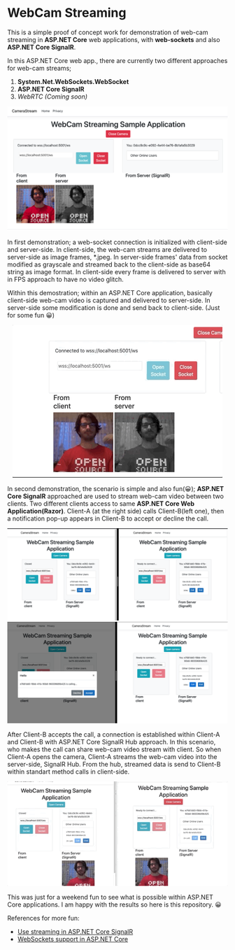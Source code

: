 # WebCam Streaming
 
This is a simple proof of concept work for demonstration of web-cam streaming in **ASP.NET Core** web applications, with **web-sockets** and also **ASP.NET Core SignalR**.
 
In this ASP.NET Core web app., there are currently two different approaches for web-cam streams;

1. **System.Net.WebSockets.WebSocket**
2. **ASP.NET Core SignalR**
3. _WebRTC (Coming soon)_

<p align="center"><img src="https://github.com/ardacetinkaya/WebCam-Streaming/blob/master/Example-1.png" width="650px"/></p>


In first demonstration; a web-socket connection is initialized with client-side and server-side. In client-side, the web-cam streams are delivered to server-side as image frames, *.jpeg. In server-side frames' data from socket modified as grayscale and streamed back to the client-side as base64 string as image format. In client-side every frame is delivered to server with in FPS approach to have no video glitch. 

Within this demostration; within an ASP.NET Core application, basically client-side web-cam video is captured and delivered to server-side. In server-side some modification is done and send back to client-side. (Just for some fun 😀)

 <p align="center"><img src="https://github.com/ardacetinkaya/WebCam-Streaming/blob/master/Example-1.gif"/></p>


In second demonstration, the scenario is simple and also fun(😀); **ASP.NET Core SignalR** approached are used to stream web-cam video between two clients. Two different clients access to same **ASP.NET Core Web Application(Razor)**. Client-A (at the right side) calls Client-B(left one), then a notification pop-up appears in Client-B to accept or decline the call.

<img src="https://github.com/ardacetinkaya/WebCam-Streaming/blob/master/Example-2.png" width="800px"/>

<img src="https://github.com/ardacetinkaya/WebCam-Streaming/blob/master/Example-3.png" width="800px"/>

After Client-B accepts the call, a connection is established within Client-A and Client-B with ASP.NET Core SignalR Hub approach. In this scenario, who makes the call can share web-cam video stream with client. So when Client-A opens the camera, Client-A streams the web-cam video into the server-side, SignalR Hub. From the hub, streamed data is send to Client-B within standart method calls in client-side.

 <p align="center"><img src="https://github.com/ardacetinkaya/WebCam-Streaming/blob/master/Example-2.gif"/></p>
 
This was just for a weekend fun to see what is possible within ASP.NET Core applications. I am happy with the results so here is this repository. 😀 

References for more fun:
- [Use streaming in ASP.NET Core SignalR](https://docs.microsoft.com/en-us/aspnet/core/signalr/streaming?view=aspnetcore-3.1)
- [WebSockets support in ASP.NET Core](https://docs.microsoft.com/en-us/aspnet/core/fundamentals/websockets?view=aspnetcore-3.1)
